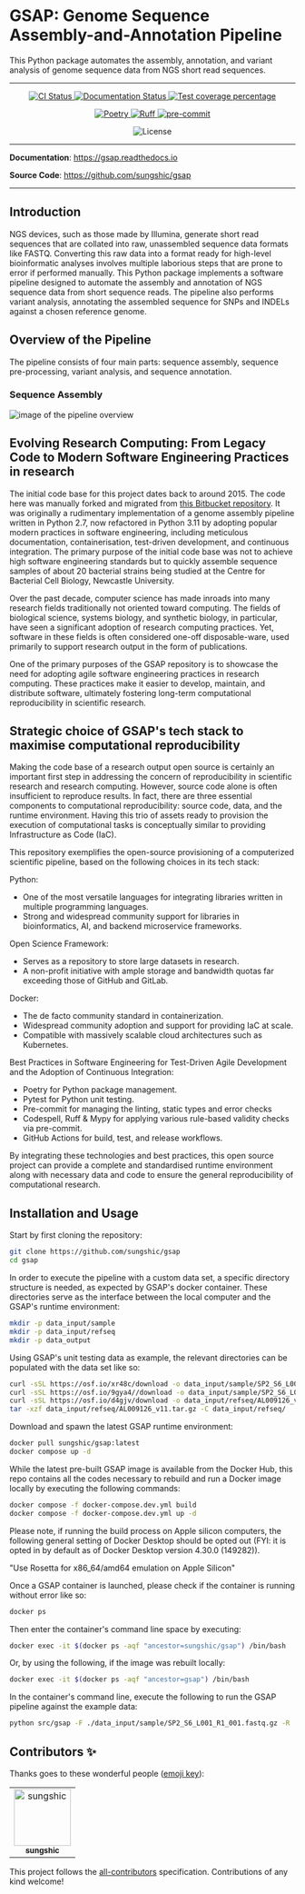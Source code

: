 # GSAP: Genome Sequence Assembly-and-Annotation Pipeline

This Python package automates the assembly, annotation, and variant analysis of genome sequence data from NGS short read sequences.

---

<p align="center">
  <a href="https://github.com/sungshic/gsap/actions/workflows/ci.yml?query=branch%3Amain">
    <img src="https://img.shields.io/github/actions/workflow/status/sungshic/gsap/ci.yml?branch=main&label=CI&logo=github&style=flat-square" alt="CI Status" >
  </a>
  <a href="https://gsap.readthedocs.io">
    <img src="https://img.shields.io/readthedocs/gsap.svg?logo=read-the-docs&logoColor=fff&style=flat-square" alt="Documentation Status">
  </a>
  <a href="https://codecov.io/gh/sungshic/gsap">
    <img src="https://img.shields.io/codecov/c/github/sungshic/gsap.svg?logo=codecov&logoColor=fff&style=flat-square" alt="Test coverage percentage">
  </a>
</p>
<p align="center">
  <a href="https://python-poetry.org/">
    <img src="https://img.shields.io/endpoint?url=https://python-poetry.org/badge/v0.json" alt="Poetry">
  </a>
  <a href="https://github.com/astral-sh/ruff">
    <img src="https://img.shields.io/endpoint?url=https://raw.githubusercontent.com/astral-sh/ruff/main/assets/badge/v2.json" alt="Ruff">
  </a>
  <a href="https://github.com/pre-commit/pre-commit">
    <img src="https://img.shields.io/badge/pre--commit-enabled-brightgreen?logo=pre-commit&logoColor=white&style=flat-square" alt="pre-commit">
  </a>
</p>
<p align="center">
  <img alt="License" src="https://img.shields.io/github/license/sungshic/gsap">
</p>

---

**Documentation**: <a href="https://gsap.readthedocs.io" target="_blank">https://gsap.readthedocs.io </a>

**Source Code**: <a href="https://github.com/sungshic/gsap" target="_blank">https://github.com/sungshic/gsap </a>

---

## Introduction

NGS devices, such as those made by Illumina, generate short read sequences that are collated into raw, unassembled sequence data formats like FASTQ. Converting this raw data into a format ready for high-level bioinformatic analyses involves multiple laborious steps that are prone to error if performed manually. This Python package implements a software pipeline designed to automate the assembly and annotation of NGS sequence data from short sequence reads. The pipeline also performs variant analysis, annotating the assembled sequence for SNPs and INDELs against a chosen reference genome.

## Overview of the Pipeline

The pipeline consists of four main parts: sequence assembly, sequence pre-processing, variant analysis, and sequence annotation.

### Sequence Assembly

![image of the pipeline overview](https://github.com/sungshic/gsap/blob/main/docs/_static/assets/pipeline_overview1.png?raw=true)

## Evolving Research Computing: From Legacy Code to Modern Software Engineering Practices in research

The initial code base for this project dates back to around 2015. The code here was manually forked and migrated from <a href="https://bitbucket.org/sungshic/genomeassemblypipeline" target="_blank">this Bitbucket repository</a>. It was originally a rudimentary implementation of a genome assembly pipeline written in Python 2.7, now refactored in Python 3.11 by adopting popular modern practices in software engineering, including meticulous documentation, containerisation, test-driven development, and continuous integration. The primary purpose of the initial code base was not to achieve high software engineering standards but to quickly assemble sequence samples of about 20 bacterial strains being studied at the Centre for Bacterial Cell Biology, Newcastle University.

Over the past decade, computer science has made inroads into many research fields traditionally not oriented toward computing. The fields of biological science, systems biology, and synthetic biology, in particular, have seen a significant adoption of research computing practices. Yet, software in these fields is often considered one-off disposable-ware, used primarily to support research output in the form of publications.

One of the primary purposes of the GSAP repository is to showcase the need for adopting agile software engineering practices in research computing. These practices make it easier to develop, maintain, and distribute software, ultimately fostering long-term computational reproducibility in scientific research.

## Strategic choice of GSAP's tech stack to maximise computational reproducibility

Making the code base of a research output open source is certainly an important first step in addressing the concern of reproducibility in scientific research and research computing. However, source code alone is often insufficient to reproduce results. In fact, there are three essential components to computational reproducibility: source code, data, and the runtime environment. Having this trio of assets ready to provision the execution of computational tasks is conceptually similar to providing Infrastructure as Code (IaC).

This repository exemplifies the open-source provisioning of a computerized scientific pipeline, based on the following choices in its tech stack:

Python:

- One of the most versatile languages for integrating libraries written in multiple programming languages.
- Strong and widespread community support for libraries in bioinformatics, AI, and backend microservice frameworks.

Open Science Framework:

- Serves as a repository to store large datasets in research.
- A non-profit initiative with ample storage and bandwidth quotas far exceeding those of GitHub and GitLab.

Docker:

- The de facto community standard in containerization.
- Widespread community adoption and support for providing IaC at scale.
- Compatible with massively scalable cloud architectures such as Kubernetes.

Best Practices in Software Engineering for Test-Driven Agile Development and the Adoption of Continuous Integration:

- Poetry for Python package management.
- Pytest for Python unit testing.
- Pre-commit for managing the linting, static types and error checks
- Codespell, Ruff & Mypy for applying various rule-based validity checks via pre-commit.
- GitHub Actions for build, test, and release workflows.

By integrating these technologies and best practices, this open source project can provide a complete and standardised runtime environment along with necessary data and code to ensure the general reproducibility of computational research.

## Installation and Usage

Start by first cloning the repository:

```bash
git clone https://github.com/sungshic/gsap
cd gsap
```

In order to execute the pipeline with a custom data set, a specific directory structure is needed, as expected by GSAP's docker container. These directories serve as the interface between the local computer and the GSAP's runtime environment:

```bash
mkdir -p data_input/sample
mkdir -p data_input/refseq
mkdir -p data_output
```

Using GSAP's unit testing data as example, the relevant directories can be populated with the data set like so:

```bash
curl -sSL https://osf.io/xr48c/download -o data_input/sample/SP2_S6_L001_R1_001.fastq.gz
curl -sSL https://osf.io/9gya4//download -o data_input/sample/SP2_S6_L001_R2_001.fastq.gz
curl -sSL https://osf.io/d4gjv/download -o data_input/refseq/AL009126_v11.tar.gz
tar -xzf data_input/refseq/AL009126_v11.tar.gz -C data_input/refseq/
```

Download and spawn the latest GSAP runtime environment:

```bash
docker pull sungshic/gsap:latest
docker compose up -d
```

While the latest pre-built GSAP image is available from the Docker Hub, this repo contains all the codes necessary to rebuild and run a Docker image locally by executing the following commands:

```bash
docker compose -f docker-compose.dev.yml build
docker compose -f docker-compose.dev.yml up -d
```

Please note, if running the build process on Apple silicon computers, the following general setting of Docker Desktop should be opted out (FYI: it is opted in by default as of Docker Desktop version 4.30.0 (149282)).

"Use Rosetta for x86_64/amd64 emulation on Apple Silicon"

Once a GSAP container is launched, please check if the container is running without error like so:

```bash
docker ps
```

Then enter the container's command line space by executing:

```bash
docker exec -it $(docker ps -aqf "ancestor=sungshic/gsap") /bin/bash
```

Or, by using the following, if the image was rebuilt locally:

```bash
docker exec -it $(docker ps -aqf "ancestor=gsap") /bin/bash
```

In the container's command line, execute the following to run the GSAP pipeline against the example data:

```bash
python src/gsap -F ./data_input/sample/SP2_S6_L001_R1_001.fastq.gz -R ./data_input/sample/SP2_S6_L001_R2_001.fastq.gz -N testgenome -A ./data_input/refseq/AL009126_v11/AL009126.fasta -B ./data_input/refseq/AL009126_v11/AL009126.gb -C "hello" -o "B. subtilis" -m "DNA" -O ./data_output/out.gb -T ./data_output/
```

## Contributors ✨

Thanks goes to these wonderful people ([emoji key](https://allcontributors.org/docs/en/emoji-key)):

<!-- prettier-ignore-start -->
<!-- ALL-CONTRIBUTORS-LIST:START - Do not remove or modify this section -->
<!-- markdownlint-disable -->
<!-- readme: contributors -start -->
<table>
	<tbody>
		<tr>
            <td align="center">
                <a href="https://github.com/sungshic">
                    <img src="https://avatars.githubusercontent.com/u/11631726?v=4" width="100;" alt="sungshic"/>
                    <br />
                    <sub><b>sungshic</b></sub>
                </a>
            </td>
		</tr>
	<tbody>
</table>
<!-- readme: contributors -end -->
<!-- markdownlint-enable -->
<!-- ALL-CONTRIBUTORS-LIST:END -->
<!-- prettier-ignore-end -->

This project follows the [all-contributors](https://github.com/all-contributors/all-contributors) specification. Contributions of any kind welcome!
